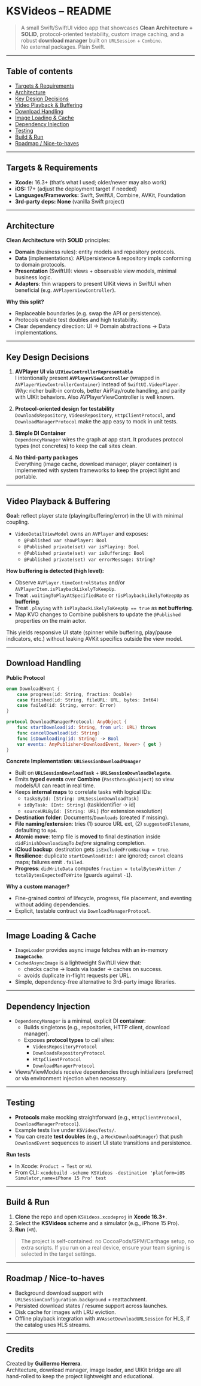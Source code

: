# KSVideos – README

> A small Swift/SwiftUI video app that showcases **Clean Architecture + SOLID**, protocol-oriented testability, custom image caching, and a robust **download manager** built on `URLSession` + `Combine`.  
> No external packages. Plain Swift.

---

## Table of contents

- [Targets & Requirements](#targets--requirements)  
- [Architecture](#architecture)  
- [Key Design Decisions](#key-design-decisions)  
- [Video Playback & Buffering](#video-playback--buffering)  
- [Download Handling](#download-handling)  
- [Image Loading & Cache](#image-loading--cache)  
- [Dependency Injection](#dependency-injection)  
- [Testing](#testing)  
- [Build & Run](#build--run)  
- [Roadmap / Nice-to-haves](#roadmap--nice-to-haves)  

---

## Targets & Requirements

- **Xcode:** 16.3+ (that’s what I used; older/newer may also work)  
- **iOS:** 17+ (adjust the deployment target if needed)  
- **Languages/Frameworks:** Swift, SwiftUI, Combine, AVKit, Foundation  
- **3rd-party deps:** **None** (vanilla Swift project)

---

## Architecture

**Clean Architecture** with **SOLID** principles:

- **Domain** (business rules): entity models and repository protocols.
- **Data** (implementations): API/persistence & repository impls conforming to domain protocols.
- **Presentation** (SwiftUI): views + observable view models, minimal business logic.
- **Adapters**: thin wrappers to present UIKit views in SwiftUI when beneficial (e.g. `AVPlayerViewController`).

**Why this split?**
- Replaceable boundaries (e.g. swap the API or persistence).
- Protocols enable test doubles and high testability.
- Clear dependency direction: UI → Domain abstractions → Data implementations.

---

## Key Design Decisions

1. **AVPlayer UI via `UIViewControllerRepresentable`**  
   I intentionally present **`AVPlayerViewController`** (wrapped in `AVPlayerViewControllerContainer`) instead of `SwiftUI.VideoPlayer`.  
   *Why:* richer built-in controls, better AirPlay/route handling, and parity with UIKit behaviors. Also AVPlayerViewController is well known.

2. **Protocol-oriented design for testability**  
   `DownloadsRepository`, `VideosRepository`, `HttpClientProtocol`, and `DownloadManagerProtocol` make the app easy to mock in unit tests.

3. **Simple DI Container**  
   `DependencyManager` wires the graph at app start. It produces protocol types (not concretes) to keep the call sites clean.

4. **No third-party packages**  
   Everything (image cache, download manager, player container) is implemented with system frameworks to keep the project light and portable.

---

## Video Playback & Buffering

**Goal:** reflect player state (playing/buffering/error) in the UI with minimal coupling.

- `VideoDetailViewModel` owns an `AVPlayer` and exposes:
  - `@Published var showPlayer: Bool`
  - `@Published private(set) var isPlaying: Bool`
  - `@Published private(set) var isBuffering: Bool`
  - `@Published private(set) var errorMessage: String?`

**How buffering is detected (high level):**

- Observe `AVPlayer.timeControlStatus` and/or `AVPlayerItem.isPlaybackLikelyToKeepUp`.
- Treat `.waitingToPlayAtSpecifiedRate` or `!isPlaybackLikelyToKeepUp` as **buffering**.
- Treat `.playing` with `isPlaybackLikelyToKeepUp == true` as **not buffering**.
- Map KVO changes to Combine publishers to update the `@Published` properties on the main actor.

This yields responsive UI state (spinner while buffering, play/pause indicators, etc.) without leaking AVKit specifics outside the view model.

---

## Download Handling

**Public Protocol**

```swift
enum DownloadEvent {
    case progress(id: String, fraction: Double)
    case finished(id: String, fileURL: URL, bytes: Int64)
    case failed(id: String, error: Error)
}

protocol DownloadManagerProtocol: AnyObject {
    func startDownload(id: String, from url: URL) throws
    func cancelDownload(id: String)
    func isDownloading(id: String) -> Bool
    var events: AnyPublisher<DownloadEvent, Never> { get }
}
```

**Concrete Implementation: `URLSessionDownloadManager`**

- Built on **`URLSessionDownloadTask`** + **`URLSessionDownloadDelegate`**.
- Emits **typed events** over **Combine** (`PassthroughSubject`) so view models/UI can react in real time.
- Keeps **internal maps** to correlate tasks with logical IDs:
  - `tasksById: [String: URLSessionDownloadTask]`
  - `idByTask: [Int: String]` (taskIdentifier → id)
  - `sourceURLById: [String: URL]` (for extension resolution)
- **Destination folder**: Documents/`Downloads` (created if missing).
- **File naming/extension**: tries (1) source URL ext, (2) `suggestedFilename`, defaulting to `mp4`.
- **Atomic move**: temp file is **moved** to final destination inside `didFinishDownloadingTo` *before* signaling completion.
- **iCloud backup**: destination gets `isExcludedFromBackup = true`.
- **Resilience**: duplicate `startDownload(id:)` are ignored; `cancel` cleans maps; failures emit `.failed`.
- **Progress**: `didWriteData` computes `fraction = totalBytesWritten / totalBytesExpectedToWrite` (guards against `-1`).

**Why a custom manager?**

- Fine-grained control of lifecycle, progress, file placement, and eventing without adding dependencies.
- Explicit, testable contract via `DownloadManagerProtocol`.

---

## Image Loading & Cache

- `ImageLoader` provides async image fetches with an in-memory **`ImageCache`**.
- `CachedAsyncImage` is a lightweight SwiftUI view that:
  - checks cache → loads via loader → caches on success.
  - avoids duplicate in-flight requests per URL.
- Simple, dependency-free alternative to 3rd-party image libraries.

---

## Dependency Injection

- `DependencyManager` is a minimal, explicit DI **container**:
  - Builds singletons (e.g., repositories, HTTP client, download manager).
  - Exposes **protocol types** to call sites:
    - `VideosRepositoryProtocol`
    - `DownloadsRepositoryProtocol`
    - `HttpClientProtocol`
    - `DownloadManagerProtocol`
- Views/ViewModels receive dependencies through initializers (preferred) or via environment injection when necessary.

---

## Testing

- **Protocols** make mocking straightforward (e.g., `HttpClientProtocol`, `DownloadManagerProtocol`).
- Example tests live under `KSVideosTests/`.
- You can create **test doubles** (e.g., a `MockDownloadManager`) that push `DownloadEvent` sequences to assert UI state transitions and persistence.

**Run tests**

- In Xcode: `Product → Test` or `⌘U`.
- From CLI: `xcodebuild -scheme KSVideos -destination 'platform=iOS Simulator,name=iPhone 15 Pro' test`

---

## Build & Run

1. **Clone** the repo and open `KSVideos.xcodeproj` in **Xcode 16.3+**.
2. Select the **KSVideos** scheme and a simulator (e.g., iPhone 15 Pro).
3. **Run** (`⌘R`).

> The project is self-contained: no CocoaPods/SPM/Carthage setup, no extra scripts. If you run on a real device, ensure your team signing is selected in the target settings.

---

## Roadmap / Nice-to-haves

- Background download support with `URLSessionConfiguration.background` + reattachment.
- Persisted download states / resume support across launches.
- Disk cache for images with LRU eviction.
- Offline playback integration with `AVAssetDownloadURLSession` for HLS, if the catalog uses HLS streams.

---

## Credits

Created by **Guillermo Herrera**.  
Architecture, download manager, image loader, and UIKit bridge are all hand-rolled to keep the project lightweight and educational.
